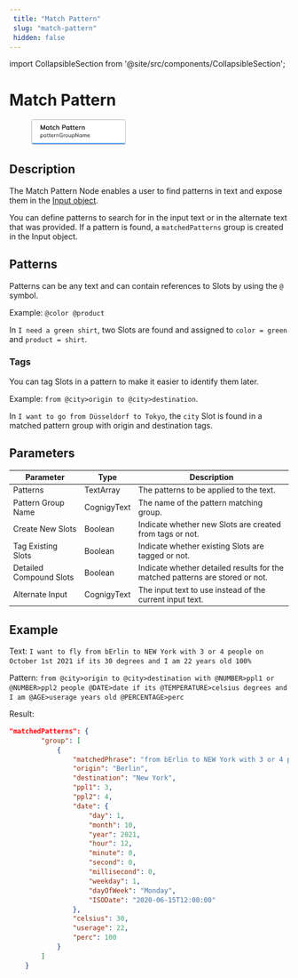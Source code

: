 ```yaml
---
 title: "Match Pattern" 
 slug: "match-pattern" 
 hidden: false 
---
```

import CollapsibleSection from '@site/src/components/CollapsibleSection';

# Match Pattern

<figure>
  <img class="image-center" src="../../../../../static/img/_assets/ai/build/node-reference/ai/match-pattern.png" width="40%" />
</figure>

## Description

The Match Pattern Node enables a user to find patterns in text and expose them in the [Input object](../../../test/interaction-panel/input.md).

You can define patterns to search for in the input text or in the alternate text that was provided. If a pattern is found, a `matchedPatterns` group is created in the Input object.

## Patterns

Patterns can be any text and can contain references to Slots by using the `@` symbol. 

Example: `@color @product`

In `I need a green shirt`, two Slots are found and assigned to `color = green` and `product = shirt`.

### Tags

You can tag Slots in a pattern to make it easier to identify them later.

Example: `from @city>origin to @city>destination`.

In `I want to go from Düsseldorf to Tokyo`, the `city` Slot is found in a matched pattern group with origin and destination tags.

## Parameters

| Parameter               | Type        | Description                                                                   |
|-------------------------|-------------|-------------------------------------------------------------------------------|
| Patterns                | TextArray   | The patterns to be applied to the text.                                       |
| Pattern Group Name      | CognigyText | The name of the pattern matching group.                                       |
| Create New Slots        | Boolean     | Indicate whether new Slots are created from tags or not.                      |
| Tag Existing Slots      | Boolean     | Indicate whether existing Slots are tagged or not.                            |
| Detailed Compound Slots | Boolean     | Indicate whether detailed results for the matched patterns are stored or not. |
| Alternate Input         | CognigyText | The input text to use instead of the current input text.                      |

## Example

Text: `I want to fly from bErlin to NEW York with 3 or 4 people on October 1st 2021 if its 30 degrees and I am 22 years old 100%`

Pattern: `from @city>origin to @city>destination with @NUMBER>ppl1 or @NUMBER>ppl2 people @DATE>date if its @TEMPERATURE>celsius degrees and I am @AGE>userage years old @PERCENTAGE>perc`

Result:

```JSON
"matchedPatterns": {
        "group": [
            {
                "matchedPhrase": "from bErlin to NEW York with 3 or 4 people on October 1st 2021 if its 30 degrees and I am 22 years old 100%",
                "origin": "Berlin",
                "destination": "New York",
                "ppl1": 3,
                "ppl2": 4,
                "date": {
                    "day": 1,
                    "month": 10,
                    "year": 2021,
                    "hour": 12,
                    "minute": 0,
                    "second": 0,
                    "millisecond": 0,
                    "weekday": 1,
                    "dayOfWeek": "Monday",
                    "ISODate": "2020-06-15T12:00:00"
                },
                "celsius": 30,
                "userage": 22,
                "perc": 100
            }
        ]
    }
```